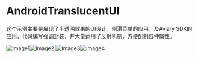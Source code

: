 AndroidTranslucentUI
====================

这个示例主要是展现了半透明效果的UI设计，侧滑菜单的应用，及Aviary SDK的应用，代码编写强调封装，并大量运用了反射机制，方便配制各种属性。


![Image1](http://raw.github.com/peerlesszh/AndroidTranslucentUI/master/pic1.png)![Image2](http://raw.github.com/peerlesszh/AndroidTranslucentUI/master/pic3.png)
![Image3](http://raw.github.com/peerlesszh/AndroidTranslucentUI/master/pic4.png)![Image4](http://raw.github.com/peerlesszh/AndroidTranslucentUI/master/pic5.png)
